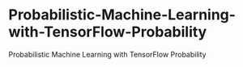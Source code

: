 # Probabilistic-Machine-Learning-with-TensorFlow-Probability
Probabilistic Machine Learning with TensorFlow Probability
